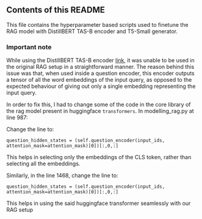 ## Contents of this README


This file contains the hyperparameter based scripts used to finetune the RAG model with DistillBERT TAS-B encoder and
T5-Small generator.


### Important note

While using the DistillBERT TAS-B encoder [link](https://huggingface.co/sentence-transformers/msmarco-distilbert-base-tas-b), it was unable to be used in the original RAG setup in a straightforward manner. The reason behind this issue was that, when used inside a question encoder, this encoder outputs a tensor of all the word embeddings of the input query, as opposed to the expected behaviour of giving out only a single embedding representing the input query.

In order to fix this, I had to change some of the code in the core library of the rag model present in huggingface `transformers`. In modelling_rag.py at line 987:

Change the line to:
```
question_hidden_states = (self.question_encoder(input_ids, attention_mask=attention_mask)[0])[:,0,:]
```

This helps in selecting only the embeddings of the CLS token, rather than selecting all the embeddings.

Similarly, in the line 1468, change the line to:

```
question_hidden_states = (self.question_encoder(input_ids, attention_mask=attention_mask)[0])[:,0,:]
```

This helps in using the said huggingface transformer seamlessly with our RAG setup